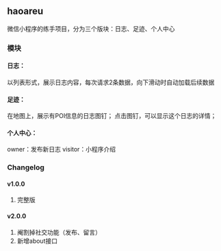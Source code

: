 ## haoareu

微信小程序的练手项目，分为三个版块：日志、足迹、个人中心

### 模块
#### 日志：
以列表形式，展示日志内容，每次请求2条数据，向下滑动时自动加载后续数据

#### 足迹：
在地图上，展示有POI信息的日志图钉；
点击图钉，可以显示这个日志的详情；

#### 个人中心：
owner：发布新日志
visitor：小程序介绍

### Changelog

#### v1.0.0
1. 完整版

#### v2.0.0
1. 阉割掉社交功能（发布、留言）
2. 新增about接口